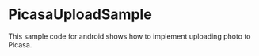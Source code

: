 PicasaUploadSample
==================

This sample code for android shows how to implement uploading photo to Picasa.
